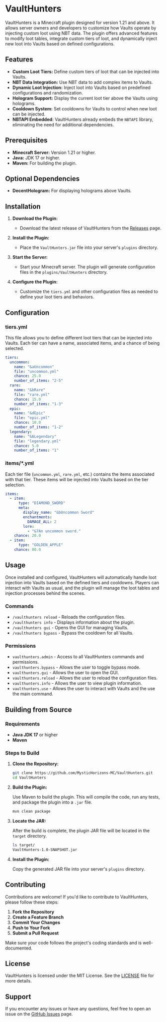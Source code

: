 # VaultHunters

VaultHunters is a Minecraft plugin designed for version 1.21 and above. It allows server owners and developers to customize how Vaults operate by injecting custom loot using NBT data. The plugin offers advanced features to modify loot tables, integrate custom tiers of loot, and dynamically inject new loot into Vaults based on defined configurations.

## Features

- **Custom Loot Tiers:** Define custom tiers of loot that can be injected into Vaults.
- **NBT Data Integration:** Use NBT data to add complex items to Vaults.
- **Dynamic Loot Injection:** Inject loot into Vaults based on predefined configurations and randomization.
- **Hologram Support:** Display the current loot tier above the Vaults using holograms.
- **Cooldown System:** Set cooldowns for Vaults to control when new loot can be injected.
- **NBTAPI Embedded:** VaultHunters already embeds the `NBTAPI` library, eliminating the need for additional dependencies.

## Prerequisites

- **Minecraft Server:** Version 1.21 or higher.
- **Java:** JDK 17 or higher.
- **Maven:** For building the plugin.

## Optional Dependencies

- **DecentHologram:** For displaying holograms above Vaults.

## Installation

1. **Download the Plugin:**
    - Download the latest release of VaultHunters from the [Releases](https://github.com/MysticHorizons-MC/VaultHunters/releases) page.

2. **Install the Plugin:**
    - Place the `VaultHunters.jar` file into your server's `plugins` directory.

3. **Start the Server:**
    - Start your Minecraft server. The plugin will generate configuration files in the `plugins/VaultHunters` directory.

4. **Configure the Plugin:**
    - Customize the `tiers.yml` and other configuration files as needed to define your loot tiers and behaviors.

## Configuration

### tiers.yml

This file allows you to define different loot tiers that can be injected into Vaults. Each tier can have a name, associated items, and a chance of being selected.

```yaml
tiers:
  uncommon:
    name: "&aUncommon"
    file: "uncommon.yml"
    chance: 25.0
    number_of_items: "2-5"
  rare:
    name: "&bRare"
    file: "rare.yml"
    chance: 15.0
    number_of_items: "1-3"
  epic:
    name: "&dEpic"
    file: "epic.yml"
    chance: 10.0
    number_of_items: "1-2"
  legendary:
    name: "&6Legendary"
    file: "legendary.yml"
    chance: 5.0
    number_of_items: "1"
```

### items/*.yml

Each tier file (`uncommon.yml`, `rare.yml`, etc.) contains the items associated with that tier. These items will be injected into Vaults based on the tier selection.

```yaml
items:
  - item:
      type: "DIAMOND_SWORD"
      meta:
        display_name: "&bUncommon Sword"
        enchantments:
          DAMAGE_ALL: 2
        lore:
          - "&7An uncommon sword."
    chance: 20.0
  - item:
      type: "GOLDEN_APPLE"
    chance: 80.0
```

## Usage

Once installed and configured, VaultHunters will automatically handle loot injection into Vaults based on the defined tiers and cooldowns. Players can interact with Vaults as usual, and the plugin will manage the loot tables and injection processes behind the scenes.

### Commands

- `/vaulthunters reload` - Reloads the configuration files.
- `/vaulthunters info` - Displays information about the plugin.
- `/vaulthunters gui` - Opens the GUI for managing Vaults.
- `/vaulthunters bypass` - Bypass the cooldown for all Vaults.

### Permissions

- `vaulthunters.admin` - Access to all VaultHunters commands and permissions.
- `vaulthunters.bypass` - Allows the user to toggle bypass mode.
- `vaulthunters.gui` - Allows the user to open the GUI.
- `vaulthunters.reload` - Allows the user to reload the configuration files.
- `vaulthunters.info` - Allows the user to view plugin information.
- `vaulthunters.use` - Allows the user to interact with Vaults and the use the main command.

## Building from Source

### Requirements

- **Java JDK 17** or higher
- **Maven**

### Steps to Build

1. **Clone the Repository:**

   ```bash
   git clone https://github.com/MysticHorizons-MC/VaultHunters.git
   cd VaultHunters
   ```

2. **Build the Plugin:**

   Use Maven to build the plugin. This will compile the code, run any tests, and package the plugin into a `.jar` file.

   ```bash
   mvn clean package
   ```

3. **Locate the JAR:**

   After the build is complete, the plugin JAR file will be located in the `target` directory.

   ```bash
   ls target/
   VaultHunters-1.0-SNAPSHOT.jar
   ```

4. **Install the Plugin:**

   Copy the generated JAR file into your server's `plugins` directory.

## Contributing

Contributions are welcome! If you'd like to contribute to VaultHunters, please follow these steps:

1. **Fork the Repository**
2. **Create a Feature Branch**
3. **Commit Your Changes**
4. **Push to Your Fork**
5. **Submit a Pull Request**

Make sure your code follows the project's coding standards and is well-documented.

## License

VaultHunters is licensed under the MIT License. See the [LICENSE](LICENSE) file for more details.

## Support

If you encounter any issues or have any questions, feel free to open an issue on the [GitHub Issues](https://github.com/MysticHorizons-MC/VaultHunters/issues) page.